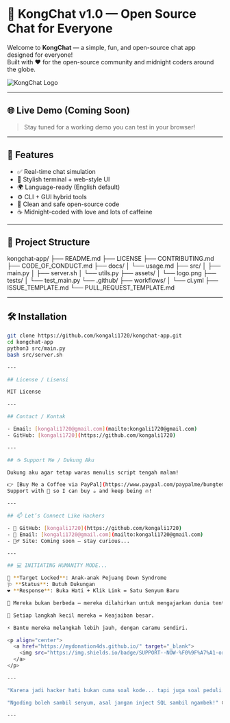 # 🦍 KongChat v1.0 — Open Source Chat for Everyone

Welcome to **KongChat** — a simple, fun, and open-source chat app designed for everyone!  
Built with ❤️ for the open-source community and midnight coders around the globe.

![KongChat Logo](assets/logo.png)

---

## 🌐 Live Demo (Coming Soon)

> Stay tuned for a working demo you can test in your browser!

---

## 🚀 Features

- ✅ Real-time chat simulation  
- 🎨 Stylish terminal + web-style UI  
- 🌍 Language-ready (English default)  
- ⚙️ CLI + GUI hybrid tools  
- 🔐 Clean and safe open-source code  
- ☕ Midnight-coded with love and lots of caffeine  

---

## 📁 Project Structure

kongchat-app/
├── README.md
├── LICENSE
├── CONTRIBUTING.md
├── CODE_OF_CONDUCT.md
├── docs/
│ └── usage.md
├── src/
│ ├── main.py
│ ├── server.sh
│ └── utils.py
├── assets/
│ └── logo.png
├── tests/
│ └── test_main.py
└── .github/
├── workflows/
│ └── ci.yml
├── ISSUE_TEMPLATE.md
└── PULL_REQUEST_TEMPLATE.md

---

## 🛠️ Installation

```bash
git clone https://github.com/kongali1720/kongchat-app.git
cd kongchat-app
python3 src/main.py
bash src/server.sh

---

## License / Lisensi

MIT License

---

## Contact / Kontak

- Email: [kongali1720@gmail.com](mailto:kongali1720@gmail.com)  
- GitHub: [kongali1720](https://github.com/kongali1720)

---

## ☕ Support Me / Dukung Aku

Dukung aku agar tetap waras menulis script tengah malam!

👉 [Buy Me a Coffee via PayPal](https://www.paypal.com/paypalme/bungtempong99) 👈  
Support with 💸 so I can buy ☕ and keep being 🔥!

---

## 📫 Let’s Connect Like Hackers

- 🧙 GitHub: [kongali1720](https://github.com/kongali1720)  
- 💌 Email: [kongali1720@gmail.com](mailto:kongali1720@gmail.com)  
- 🕵️‍♂️ Site: Coming soon — stay curious...

---

## 💻 INITIATING HUMANITY MODE...

🎯 **Target Locked**: Anak-anak Pejuang Down Syndrome  
🩺 **Status**: Butuh Dukungan  
❤️ **Response**: Buka Hati + Klik Link = Satu Senyum Baru

🧬 Mereka bukan berbeda — mereka dilahirkan untuk mengajarkan dunia tentang cinta yang murni dan kesabaran yang luar biasa.

👣 Setiap langkah kecil mereka = Keajaiban besar.

⚡ Bantu mereka melangkah lebih jauh, dengan caramu sendiri.

<p align="center">
  <a href="https://mydonation4ds.github.io/" target="_blank">
    <img src="https://img.shields.io/badge/SUPPORT--NOW-%F0%9F%A7%A1-orange?style=for-the-badge&logo=heart" />
  </a>
</p>

---

"Karena jadi hacker hati bukan cuma soal kode... tapi juga soal peduli." 🖤

"Ngoding boleh sambil senyum, asal jangan inject SQL sambil ngambek!" 😜

---
